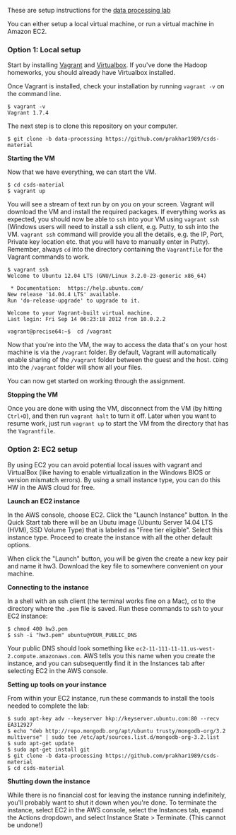 These are setup instructions for the [data processing lab](./README.md)

You can either setup a local virtual machine, or run a virtual machine in Amazon EC2.

### Option 1: Local setup

Start by installing [Vagrant](https://www.vagrantup.com/downloads.html) and [Virtualbox](https://www.virtualbox.org/wiki/Downloads). If you've done the Hadoop homeworks, you should already have Virtualbox installed.

Once Vagrant is installed, check your installation by running `vagrant -v` on the command line. 
```
$ vagrant -v
Vagrant 1.7.4
```
The next step is to clone this repository on your computer.
```
$ git clone -b data-processing https://github.com/prakhar1989/csds-material 
```

**Starting the VM**

Now that we have everything, we can start the VM.

```
$ cd csds-material
$ vagrant up
```
You will see a stream of text run by on you on your screen. Vagrant will download the VM and install the required packages. If everything works as expected, you should now be able to `ssh` into your VM using `vagrant ssh` (Windows users will need to install a ssh client, e.g. Putty, to ssh into the VM. `vagrant ssh` command will provide you all the details, e.g. the IP, Port, Private key location etc. that you will have to manually enter in Putty). Remember, always `cd` into the directory containing the `Vagrantfile` for the Vagrant commands to work.

```
$ vagrant ssh
Welcome to Ubuntu 12.04 LTS (GNU/Linux 3.2.0-23-generic x86_64)

 * Documentation:  https://help.ubuntu.com/
New release '14.04.4 LTS' available.
Run 'do-release-upgrade' to upgrade to it.

Welcome to your Vagrant-built virtual machine.
Last login: Fri Sep 14 06:23:18 2012 from 10.0.2.2

vagrant@precise64:~$  cd /vagrant

```
Now that you're into the VM, the way to access the data that's on your host machine is via the `/vagrant` folder. By default, Vagrant will automatically enable sharing of the `/vagrant` folder between the guest and the host. `CD`ing into the `/vagrant` folder will show all your files.

You can now get started on working through the assignment.

**Stopping the VM** 

Once you are done with using the VM, disconnect from the VM (by hitting `Ctrl+D`), and then run `vagrant halt` to turn it off. Later when you want to resume work, just run `vagrant up` to start the VM from the directory that has the `Vagrantfile`.

### Option 2: EC2 setup

By using EC2 you can avoid potential local issues with vagrant and VirtualBox (like having to enable virtualization in the Windows BIOS or version mismatch errors). By using a small instance type, you can do this HW in the AWS cloud for free.

**Launch an EC2 instance**

In the AWS console, choose EC2. Click the "Launch Instance" button. In the Quick Start tab there will be an Ubutu image (Ubuntu Server 14.04 LTS (HVM), SSD Volume Type) that is labeled as "Free tier eligible". Select this instance type. Proceed to create the instance with all the other default options.

When click the "Launch" button, you will be given the create a new key pair and name it hw3. Download the key file to somewhere convenient on your machine.

**Connecting to the instance**

In a shell with an ssh client (the terminal works fine on a Mac), `cd` to the directory where the `.pem` file is saved. Run these commands to ssh to your EC2 instance:

```
$ chmod 400 hw3.pem
$ ssh -i "hw3.pem" ubuntu@YOUR_PUBLIC_DNS 
```
Your public DNS should look something like `ec2-11-111-11-11.us-west-2.compute.amazonaws.com`. AWS tells you this name when you create the instance, and you can subsequently find it in the Instances tab after selecting EC2 in the AWS console.

**Setting up tools on your instance**

From within your EC2 instance, run these commands to install the tools needed to complete the lab:

```
$ sudo apt-key adv --keyserver hkp://keyserver.ubuntu.com:80 --recv EA312927
$ echo "deb http://repo.mongodb.org/apt/ubuntu trusty/mongodb-org/3.2 multiverse" | sudo tee /etc/apt/sources.list.d/mongodb-org-3.2.list
$ sudo apt-get update
$ sudo apt-get install git
$ git clone -b data-processing https://github.com/prakhar1989/csds-material
$ cd csds-material
```

**Shutting down the instance**

While there is no financial cost for leaving the instance running indefinitely, you'll probably want to shut it down when you're done. To terminate the instance, select EC2 in the AWS console, select the Instances tab, expand the Actions dropdown, and select Instance State > Terminate. (This cannot be undone!)
